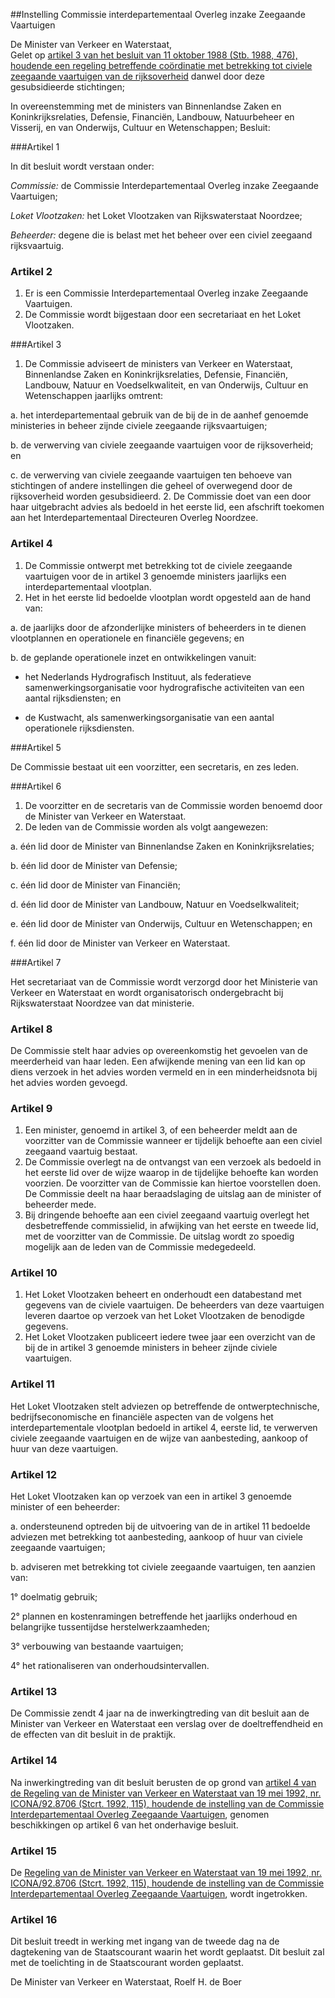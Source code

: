 <meta http-equiv='Content-Type' content='text/html; charset=utf-8' />

##Instelling Commissie interdepartementaal Overleg inzake Zeegaande Vaartuigen 

De Minister van Verkeer en Waterstaat,  
Gelet op [artikel 3 van het besluit van 11 oktober 1988 (Stb. 1988, 476), houdende een regeling betreffende coördinatie met betrekking tot civiele zeegaande vaartuigen van de rijksoverheid](../../../../../../../../../KB/besluit/regeling/coördinatie/civiele/zeegaande/vaartuigen/BWBR0004413/README.md) danwel door deze gesubsidieerde stichtingen;

In overeenstemming met de ministers van Binnenlandse Zaken en Koninkrijksrelaties, Defensie, Financiën, Landbouw, Natuurbeheer en Visserij, en van Onderwijs, Cultuur en Wetenschappen;
Besluit:     

###Artikel 1 

In dit besluit wordt verstaan onder:

*Commissie:* de Commissie Interdepartementaal Overleg inzake Zeegaande Vaartuigen;

*Loket Vlootzaken:* het Loket Vlootzaken van Rijkswaterstaat Noordzee;

*Beheerder:* degene die is belast met het beheer over een civiel zeegaand rijksvaartuig. 

### Artikel  2  

1.  Er is een Commissie Interdepartementaal Overleg inzake Zeegaande Vaartuigen.   
2.  De Commissie wordt bijgestaan door een secretariaat en het Loket Vlootzaken.   

###Artikel 3 

1. De Commissie adviseert de ministers van Verkeer en Waterstaat, Binnenlandse Zaken en Koninkrijksrelaties, Defensie, Financiën, Landbouw, Natuur en Voedselkwaliteit, en van Onderwijs, Cultuur en Wetenschappen jaarlijks omtrent:

a. het interdepartementaal gebruik van de bij de in de aanhef genoemde ministeries in beheer zijnde civiele zeegaande rijksvaartuigen;

b. de verwerving van civiele zeegaande vaartuigen voor de rijksoverheid; en

c. de verwerving van civiele zeegaande vaartuigen ten behoeve van stichtingen of andere instellingen die geheel of overwegend door de rijksoverheid worden gesubsidieerd.
2. De Commissie doet van een door haar uitgebracht advies als bedoeld in het eerste lid, een afschrift toekomen aan het Interdepartementaal Directeuren Overleg Noordzee. 

### Artikel  4  

1.  De Commissie ontwerpt met betrekking tot de civiele zeegaande vaartuigen voor de in artikel 3 genoemde ministers jaarlijks een interdepartementaal vlootplan.   
2.  Het in het eerste lid bedoelde vlootplan wordt opgesteld aan de hand van: 

a.  de jaarlijks door de afzonderlijke ministers of beheerders in te dienen vlootplannen en operationele en financiële gegevens; en  

b.  de geplande operationele inzet en ontwikkelingen vanuit: 

-  het Nederlands Hydrografisch Instituut, als federatieve samenwerkingsorganisatie voor hydrografische activiteiten van een aantal rijksdiensten; en  

-  de Kustwacht, als samenwerkingsorganisatie van een aantal operationele rijksdiensten.       

###Artikel 5 

De Commissie bestaat uit een voorzitter, een secretaris, en zes leden. 

###Artikel 6 

1. De voorzitter en de secretaris van de Commissie worden benoemd door de Minister van Verkeer en Waterstaat.
2. De leden van de Commissie worden als volgt aangewezen:

a. één lid door de Minister van Binnenlandse Zaken en Koninkrijksrelaties;

b. één lid door de Minister van Defensie;

c. één lid door de Minister van Financiën;

d. één lid door de Minister van Landbouw, Natuur en Voedselkwaliteit;

e. één lid door de Minister van Onderwijs, Cultuur en Wetenschappen; en

f. één lid door de Minister van Verkeer en Waterstaat. 

###Artikel 7 

Het secretariaat van de Commissie wordt verzorgd door het Ministerie van Verkeer en Waterstaat en wordt organisatorisch ondergebracht bij Rijkswaterstaat Noordzee van dat ministerie. 

### Artikel  8  

De Commissie stelt haar advies op overeenkomstig het gevoelen van de meerderheid van haar leden. Een afwijkende mening van een lid kan op diens verzoek in het advies worden vermeld en in een minderheidsnota bij het advies worden gevoegd.  

### Artikel  9  

1.  Een minister, genoemd in artikel 3, of een beheerder meldt aan de voorzitter van de Commissie wanneer er tijdelijk behoefte aan een civiel zeegaand vaartuig bestaat.   
2.  De Commissie overlegt na de ontvangst van een verzoek als bedoeld in het eerste lid over de wijze waarop in de tijdelijke behoefte kan worden voorzien. De voorzitter van de Commissie kan hiertoe voorstellen doen. De Commissie deelt na haar beraadslaging de uitslag aan de minister of beheerder mede.   
3.  Bij dringende behoefte aan een civiel zeegaand vaartuig overlegt het desbetreffende commissielid, in afwijking van het eerste en tweede lid, met de voorzitter van de Commissie. De uitslag wordt zo spoedig mogelijk aan de leden van de Commissie medegedeeld.   

### Artikel  10  

1.  Het Loket Vlootzaken beheert en onderhoudt een databestand met gegevens van de civiele vaartuigen. De beheerders van deze vaartuigen leveren daartoe op verzoek van het Loket Vlootzaken de benodigde gegevens.   
2.  Het Loket Vlootzaken publiceert iedere twee jaar een overzicht van de bij de in artikel 3 genoemde ministers in beheer zijnde civiele vaartuigen.   

### Artikel  11  

Het Loket Vlootzaken stelt adviezen op betreffende de ontwerptechnische, bedrijfseconomische en financiële aspecten van de volgens het interdepartementale vlootplan bedoeld in artikel 4, eerste lid, te verwerven civiele zeegaande vaartuigen en de wijze van aanbesteding, aankoop of huur van deze vaartuigen.  

### Artikel  12  

Het Loket Vlootzaken kan op verzoek van een in artikel 3 genoemde minister of een beheerder: 

a.  ondersteunend optreden bij de uitvoering van de in artikel 11 bedoelde adviezen met betrekking tot aanbesteding, aankoop of huur van civiele zeegaande vaartuigen;  

b.  adviseren met betrekking tot civiele zeegaande vaartuigen, ten aanzien van: 

1°  doelmatig gebruik;  

2° plannen en kostenramingen betreffende het jaarlijks onderhoud en belangrijke tussentijdse herstelwerkzaamheden;  

3°  verbouwing van bestaande vaartuigen;  

4°  het rationaliseren van onderhoudsintervallen.      

### Artikel  13  

De Commissie zendt 4 jaar na de inwerkingtreding van dit besluit aan de Minister van Verkeer en Waterstaat een verslag over de doeltreffendheid en de effecten van dit besluit in de praktijk.  

### Artikel  14  

Na inwerkingtreding van dit besluit berusten de op grond van [artikel 4 van de Regeling van de Minister van Verkeer en Waterstaat van 19 mei 1992, nr. ICONA/92.8706 (Stcrt. 1992, 115), houdende de instelling van de Commissie Interdepartementaal Overleg Zeegaande Vaartuigen](../../../../../../../../../ministeriele-regeling/instelling/iozv-commissie/commissie/interdepartementaal/overleg/inzake/etc/BWBR0005549/README.md), genomen beschikkingen op artikel 6 van het onderhavige besluit.  

### Artikel  15  

De [Regeling van de Minister van Verkeer en Waterstaat van 19 mei 1992, nr. ICONA/92.8706 (Stcrt. 1992, 115), houdende de instelling van de Commissie Interdepartementaal Overleg Zeegaande Vaartuigen](../../../../../../../../../ministeriele-regeling/instelling/iozv-commissie/commissie/interdepartementaal/overleg/inzake/etc/BWBR0005549/README.md), wordt ingetrokken.  

### Artikel  16  

Dit besluit treedt in werking met ingang van de tweede dag na de dagtekening van de Staatscourant waarin het wordt geplaatst. 
Dit besluit zal met de toelichting in de Staatscourant worden geplaatst.   

De 
Minister van Verkeer en Waterstaat, 
Roelf H. de Boer      
